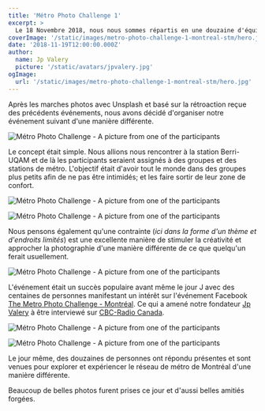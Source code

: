 ```yaml
---
title: 'Métro Photo Challenge 1'
excerpt: >
  Le 18 Novembre 2018, nous nous sommes répartis en une douzaine d'équipes pour explorer le Métro de Montréal. De belles photos furent prises et des amitiés forgées ce jour-là.
coverImage: '/static/images/metro-photo-challenge-1-montreal-stm/hero.jpg'
date: '2018-11-19T12:00:00.000Z'
author:
  name: Jp Valery
  picture: '/static/avatars/jpvalery.jpg'
ogImage:
  url: '/static/images/metro-photo-challenge-1-montreal-stm/hero.jpg'
---
```



Après les marches photos avec Unsplash et basé sur la rétroaction reçue des précédents événements, nous avons décidé d'organiser notre événement suivant d'une manière différente.

![Métro Photo Challenge - A picture from one of the participants](/static/images/metro-photo-challenge-1-montreal-stm/metro-photo-challenge-november-2018-montreal-stm-participant-6.jpg)

Le concept était simple. Nous allions nous rencontrer à la station Berri-UQAM et de là les participants seraient assignés à des groupes et des stations de métro. L'objectif était d'avoir tout le monde dans des groupes plus petits afin de ne pas être intimidés; et les faire sortir de leur zone de confort.

![Métro Photo Challenge - A picture from one of the participants](/static/images/metro-photo-challenge-1-montreal-stm/metro-photo-challenge-november-2018-montreal-stm-participant-1.jpg)

![Métro Photo Challenge - A picture from one of the participants](/static/images/metro-photo-challenge-1-montreal-stm/metro-photo-challenge-november-2018-montreal-stm-participant-2.jpg)

Nous pensons également qu'une contrainte (_ici dans la forme d'un thème et d'endroits limités_) est une excellente manière de stimuler la créativité et approcher la photographie d'une manière différente de ce que quelqu'un ferait usuellement.

![Métro Photo Challenge - A picture from one of the participants](/static/images/metro-photo-challenge-1-montreal-stm/metro-photo-challenge-november-2018-montreal-stm-participant-3.jpg)

L'événement était un succès populaire avant même le jour J avec des centaines de personnes manifestant un intérêt sur l'événement Facebook [The Metro Photo Challenge - Montréal](https://www.facebook.com/events/2447411852009601). Ce qui a amené notre fondateur [Jp Valery](/authors/jpvalery) à être interviewé sur [CBC-Radio Canada](https://cbc.ca).

![Métro Photo Challenge - A picture from one of the participants](/static/images/metro-photo-challenge-1-montreal-stm/metro-photo-challenge-november-2018-montreal-stm-participant-4.jpg)

![Métro Photo Challenge - A picture from one of the participants](/static/images/metro-photo-challenge-1-montreal-stm/metro-photo-challenge-november-2018-montreal-stm-participant-5.jpg)

Le jour même, des douzaines de personnes ont répondu présentes et sont venues pour explorer et expériencer le réseau de métro de Montréal d'une manière différente.

Beaucoup de belles photos furent prises ce jour et d'aussi belles amitiés forgées.
